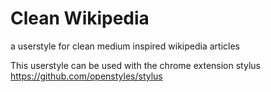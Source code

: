 # Clean Wikipedia
a userstyle for clean medium inspired wikipedia articles

This userstyle can be used with the chrome extension stylus
https://github.com/openstyles/stylus

